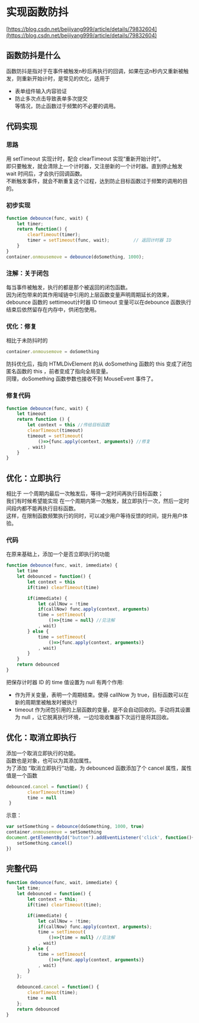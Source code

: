 # 实现函数防抖

[https://blog.csdn.net/beijiyang999/article/details/79832604](https://blog.csdn.net/beijiyang999/article/details/79832604)

## 函数防抖是什么
函数防抖是指对于在事件被触发n秒后再执行的回调，如果在这n秒内又重新被触发，则重新开始计时，是常见的优化，适用于                
- 表单组件输入内容验证            
- 防止多次点击导致表单多次提交                    
等情况，防止函数过于频繁的不必要的调用。                            

## 代码实现


### 思路
用 setTimeout 实现计时，配合 clearTimeout 实现“重新开始计时”。                           
即只要触发，就会清除上一个计时器，又注册新的一个计时器。直到停止触发 wait 时间后，才会执行回调函数。                           
不断触发事件，就会不断重复这个过程，达到防止目标函数过于频繁的调用的目的。

### 初步实现
```javascript
function debounce(func, wait) {
    let timer;
    return function() {
        clearTimeout(timer);
        timer = setTimeout(func, wait);         // 返回计时器 ID 
    }
}
container.onmousemove = debounce(doSomething, 1000);
```

### 注解：关于闭包
每当事件被触发，执行的都是那个被返回的闭包函数。                            
因为闭包带来的其作用域链中引用的上层函数变量声明周期延长的效果，
debounce 函数的 settimeout计时器 ID timeout 变量可以在debounce 函数执行结束后依然留存在内存中，供闭包使用。                          

### 优化：修复
相比于未防抖时的                    
```javascript
container.onmousemove = doSomething 
```
防抖优化后，指向 HTMLDivElement 的从 doSomething 函数的 this 变成了闭包匿名函数的 this ，前者变成了指向全局变量。                        
同理，doSomething 函数参数也接收不到 MouseEvent 事件了。                        

### 修复代码
```javascript
function debounce(func, wait) {
    let timeout
    return function () {
        let context = this //传给目标函数
        clearTimeout(timeout)
        timeout = setTimeout(
            ()=>{func.apply(context, arguments)} //修复
        , wait)
    }
}
```

## 优化：立即执行
相比于 一个周期内最后一次触发后，等待一定时间再执行目标函数；                     
我们有时候希望能实现 在一个周期内第一次触发，就立即执行一次，然后一定时间段内都不能再执行目标函数。                      
这样，在限制函数频繁执行的同时，可以减少用户等待反馈的时间，提升用户体验。                       

### 代码
在原来基础上，添加一个是否立即执行的功能                        
```javascript
function debounce(func, wait, immediate) {
    let time
    let debounced = function() {
        let context = this
        if(time) clearTimeout(time)

        if(immediate) {
            let callNow = !time
            if(callNow) func.apply(context, arguments)
            time = setTimeout(
                ()=>{time = null} //见注解
            , wait)
        } else {
            time = setTimeout(
                ()=>{func.apply(context, arguments)}
            , wait) 
        }
    }
    return debounced
}
```
把保存计时器 ID 的 time 值设置为 null 有两个作用:

- 作为开关变量，表明一个周期结束。使得 callNow 为 true，目标函数可以在新的周期里被触发时被执行
- timeout 作为闭包引用的上层函数的变量，是不会自动回收的。手动将其设置为 null ，让它脱离执行环境，一边垃圾收集器下次运行是将其回收。

## 优化：取消立即执行
添加一个取消立即执行的功能。                      
函数也是对象，也可以为其添加属性。                       
为了添加 “取消立即执行”功能，为 debounced 函数添加了个 cancel 属性，属性值是一个函数
```javascript
debounced.cancel = function() {
        clearTimeout(time)
        time = null
 }
```
示意：
```javascript
var setSomething = debounce(doSomething, 1000, true)
container.onmousemove = setSomething
document.getElementById("button").addEventListener('click', function(){
    setSomething.cancel()
})
```

## 完整代码
```javascript
function debounce(func, wait, immediate) {
    let time;
    let debounced = function() {
        let context = this;
        if(time) clearTimeout(time);

        if(immediate) {
            let callNow = !time;
            if(callNow) func.apply(context, arguments);
            time = setTimeout(
                ()=>{time = null} //见注解
            , wait)
        } else {
            time = setTimeout(
                ()=>{func.apply(context, arguments)}
            , wait) 
        }
    };

    debounced.cancel = function() {
        clearTimeout(time);
        time = null
    };
    return debounced
}
```

